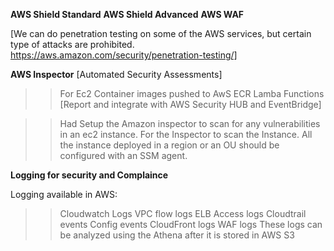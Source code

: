 **AWS Shield Standard**
**AWS Shield Advanced**
**AWS WAF**

[We can do penetration testing on some of the AWS services, but certain type of attacks are prohibited. https://aws.amazon.com/security/penetration-testing/]

**AWS Inspector**  [Automated Security Assessments]
>>For Ec2
>>Container images pushed to AwS ECR
>>Lamba Functions
[Report and integrate with AWS Security HUB and EventBridge]

>> Had Setup the Amazon inspector to scan for any vulnerabilities in an ec2 instance. For the Inspector to scan the Instance. All the instance deployed in a region or an OU should be configured with an SSM agent.


**Logging for security and Complaince**

Logging available in AWS:
>>Cloudwatch Logs
>>VPC flow logs
>>ELB Access logs
>>Cloudtrail events
>>Config events
>>CloudFront logs
>>WAF logs
>>These logs can be analyzed using the Athena after it is stored in AWS S3

